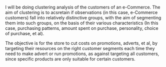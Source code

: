 I will be doing clustering analysis of the customers of an e-Commerce. The aim of clustering is to acsretain if observations (in this case, e-Commerce customers) fall into relatively distinctive groups, with the aim of segmenting them into such groups, on  the basis of their various characteristics (In this case, purchasing patterns, amount spent on purchase, personality, choice of purchase, et al). 

The objective is for the store to cut costs on promotions, adverts, et al, by targeting their resources on the right customer segments each time they need to make advert or run promotions, as against targeting all customers, since specific products are only suitable for certain customers.
